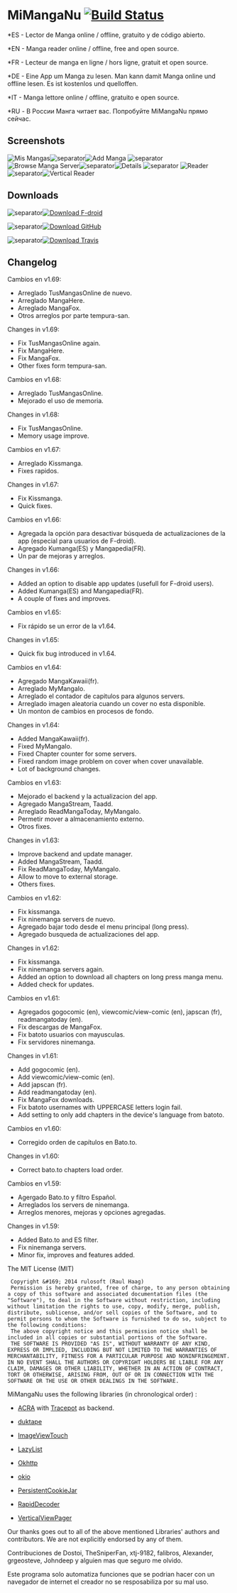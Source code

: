 ﻿MiMangaNu  [![Build Status](https://travis-ci.org/raulhaag/MiMangaNu.svg?branch=master)](https://travis-ci.org/raulhaag/MiMangaNu)
=========
*ES - Lector de Manga online / offline, gratuito y de código abierto.

*EN - Manga reader online / offline, free and open source.

*FR - Lecteur de manga en ligne / hors ligne, gratuit et open source.

*DE - Eine App um Manga zu lesen. Man kann damit Manga online und offline lesen. Es ist kostenlos und quelloffen.

*IT - Manga lettore online / offline, gratuito e open source.

*RU - В России Манга читает вас. Попробуйте MiMangaNu прямо сейчас.

Screenshots
----------
![Mis Mangas](/images/MisMangas.png)![separator](/images/separador.png)![Add Manga](/images/addM.png)
![separator](/images/separador.png)
![Browse Manga Server](/images/addMaVN.png)![separator](/images/separador.png)![Details](/images/info.png)
![separator](/images/separador.png)
![Reader](/images/reader.png)![separator](/images/separador.png)![Vertical Reader](/images/verticalreader.png)



Downloads
---------
![separator](/images/separador.png)[![Download F-droid](/images/downloadFdroid.png)](https://f-droid.org/packages/ar.rulosoft.mimanganu/)

![separator](/images/separador.png)[![Download GitHub](/images/downloadGithub.png)](https://github.com/raulhaag/MiMangaNu/releases/latest)

![separator](/images/separador.png)[![Download Travis](/images/downloadTravis.png)](http://mimanganu.byethost5.com/?order=modified&sort=desc)


Changelog
---------

Cambios en v1.69:
* Arreglado TusMangasOnline de nuevo.
* Arreglado MangaHere.
* Arreglado MangaFox.
* Otros arreglos por parte tempura-san.

Changes in v1.69:
* Fix TusMangasOnline again.
* Fix MangaHere.
* Fix MangaFox.
* Other fixes form tempura-san.

Cambios en v1.68:
* Arreglado TusMangasOnline.
* Mejorado el uso de memoria.

Changes in v1.68:
* Fix TusMangasOnline.
* Memory usage improve.

Cambios en v1.67:
* Arreglado Kissmanga.
* Fixes rapidos.

Changes in v1.67:
* Fix Kissmanga.
* Quick fixes.

Cambios en v1.66:
* Agregada la opción para desactivar búsqueda de actualizaciones de la app (especial para usuarios de F-droid).
* Agregado Kumanga(ES) y Mangapedia(FR).
* Un par de mejoras y arreglos.

Changes in v1.66:
* Added an option to disable app updates (usefull for F-droid users).
* Added Kumanga(ES) and Mangapedia(FR).
* A couple of fixes and improves.

Cambios en v1.65:
* Fix rápido se un error de la v1.64.

Changes in v1.65:
* Quick fix bug introduced in v1.64.

Cambios en v1.64:
* Agregado MangaKawaii(fr).
* Arreglado MyMangaIo.
* Arreglado el contador de capitulos para algunos servers.
* Arreglado imagen aleatoria cuando un cover no esta disponible.
* Un monton de cambios en procesos de fondo.

Changes in v1.64:
* Added MangaKawaii(fr).
* Fixed MyMangaIo.
* Fixed Chapter counter for some servers.
* Fixed random image problem on cover when cover unavailable.
* Lot of background changes.

Cambios en v1.63:
* Mejorado el backend y la actualizacion del app.
* Agregado MangaStream, Taadd.
* Arreglado ReadMangaToday, MyMangaIo.
* Permetir mover a almacenamiento externo.
* Otros fixes.

Changes in v1.63:
* Improve backend and update manager.
* Added MangaStream, Taadd.
* Fix ReadMangaToday, MyMangaIo.
* Allow to move to external storage.
* Others fixes. 

Cambios en v1.62:
* Fix kissmanga.
* Fix ninemanga servers de nuevo.
* Agregado bajar todo desde el menu principal (long press).
* Agregado busqueda de actualizaciones del app.

Changes in v1.62:
* Fix kissmanga.
* Fix ninemanga servers again.
* Added an option to download all chapters on long press manga menu. 
* Added check for updates.

Cambios en v1.61:
* Agregados gogocomic (en), viewcomic/view-comic (en), japscan (fr), readmangatoday (en).
* Fix descargas de MangaFox.
* Fix batoto usuarios con mayusculas.
* Fix servidores ninemanga.

Changes in v1.61:
* Add gogocomic (en).
* Add viewcomic/view-comic (en).
* Add japscan (fr).
* Add readmangatoday (en).
* Fix MangaFox downloads.
* Fix batoto usernames with UPPERCASE letters login fail.
* Add setting to only add chapters in the device's language from batoto.


Cambios en v1.60:
* Corregido orden de capítulos en Bato.to.

Changes in v1.60:
* Correct bato.to chapters load order.

Cambios en v1.59:
* Agergado Bato.to y filtro Español.
* Arreglados los servers de ninemanga.
* Arreglos menores, mejoras y opciones agregadas.

Changes in v1.59:
* Added Bato.to and ES filter.
* Fix ninemanga servers.
* Minor fix, improves and features added.



The MIT License (MIT)

     Copyright &#169; 2014 rulosoft (Raul Haag)
     Permission is hereby granted, free of charge, to any person obtaining a copy of this software and associated documentation files (the "Software"), to deal in the Software without restriction, including without limitation the rights to use, copy, modify, merge, publish, distribute, sublicense, and/or sell copies of the Software, and to permit persons to whom the Software is furnished to do so, subject to the following conditions:
     The above copyright notice and this permission notice shall be included in all copies or substantial portions of the Software.
     THE SOFTWARE IS PROVIDED "AS IS", WITHOUT WARRANTY OF ANY KIND, EXPRESS OR IMPLIED, INCLUDING BUT NOT LIMITED TO THE WARRANTIES OF MERCHANTABILITY, FITNESS FOR A PARTICULAR PURPOSE AND NONINFRINGEMENT. IN NO EVENT SHALL THE AUTHORS OR COPYRIGHT HOLDERS BE LIABLE FOR ANY CLAIM, DAMAGES OR OTHER LIABILITY, WHETHER IN AN ACTION OF CONTRACT, TORT OR OTHERWISE, ARISING FROM, OUT OF OR IN CONNECTION WITH THE SOFTWARE OR THE USE OR OTHER DEALINGS IN THE SOFTWARE.

MiMangaNu uses the following libraries (in chronological order) :

- [ACRA](https://github.com/ACRA/acra) with [Tracepot](http://www.tracepot.com/) as backend.

- [duktape](https://github.com/square/duktape-android)

- [ImageViewTouch](https://github.com/sephiroth74/ImageViewZoom)

- [LazyList](https://github.com/thest1/LazyList)

- [Okhttp](https://github.com/square/okhttp)

- [okio](https://square.github.io/okhttp/)

- [PersistentCookieJar](https://github.com/franmontiel/PersistentCookieJar)

- [RapidDecoder](https://github.com/suckgamony/RapidDecoder)

- [VerticalViewPager](https://github.com/castorflex/VerticalViewPager)

Our thanks goes out to all of the above mentioned Libraries' authors and contributors.
We are not explicitly endorsed by any of them.

Contribuciones de Dostoi, TheSniperFan, xtj-9182, falibros, Alexander, grgeosteve, Johndeep y alguien mas que seguro me olvido.

Este programa solo automatiza funciones que se podrian hacer con un navegador de internet el creador no se resposabiliza por su mal uso.
